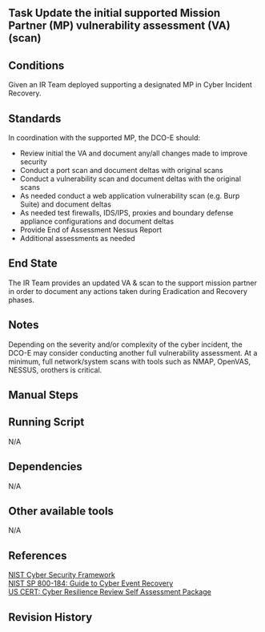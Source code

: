 ## Task Update the initial supported Mission Partner (MP) vulnerability assessment (VA) (scan)  


## Conditions  
Given an IR Team deployed supporting a designated MP in Cyber Incident Recovery.  


## Standards  
In coordination with the supported MP, the DCO-E should:  
* Review initial the VA and document any/all changes made to improve security  
* Conduct a port scan and document deltas with original scans  
* Conduct a vulnerability scan and document deltas with the original scans  
* As needed conduct a web application vulnerability scan (e.g. Burp Suite) and document deltas  
* As needed test firewalls, IDS/IPS, proxies and boundary defense appliance configurations and document deltas  
* Provide End of Assessment Nessus Report  
* Additional assessments as needed 

## End State 
The IR Team provides an updated VA & scan to the support mission partner in order to document any actions taken during Eradication and Recovery phases.   


## Notes  
Depending on the severity and/or complexity of the cyber incident, the DCO-E may consider conducting another full vulnerability assessment. At a minimum, full network/system scans with tools such as NMAP, OpenVAS, NESSUS, orothers is critical.  


## Manual Steps  
 

## Running Script  
N/A  


## Dependencies  
N/A  


## Other available tools  
N/A  


## References  
[NIST Cyber Security Framework](https://www.nist.gov/cyberframework)  
[NIST SP 800-184: Guide to Cyber Event Recovery](https://csrc.nist.gov/publications/detail/sp/800-184/final)  
[US CERT: Cyber Resilience Review Self Assessment Package](https://www.cisa.gov/uscert/resources/assessments)  

## Revision History  
